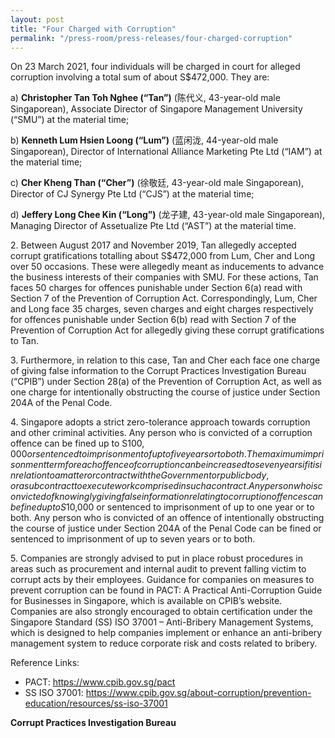 ```yaml
---
layout: post
title: "Four Charged with Corruption"
permalink: "/press-room/press-releases/four-charged-corruption"
---
```

On 23 March 2021, four individuals will be charged in court for alleged corruption involving a total sum of about S$472,000. They are:

a) **Christopher Tan Toh Nghee (“Tan”)** (陈代义, 43-year-old male Singaporean), Associate Director of Singapore Management University (“SMU”) at the material time;

b) **Kenneth Lum Hsien Loong (“Lum”)** (蓝闲泷, 44-year-old male Singaporean), Director of International Alliance Marketing Pte Ltd (“IAM”) at the material time;

c) **Cher Kheng Than (“Cher”)** (徐敬廷, 43-year-old male Singaporean), Director of CJ Synergy Pte Ltd (“CJS”) at the material time;

d) **Jeffery Long Chee Kin (“Long”)** (龙子建, 43-year-old male Singaporean), Managing Director of Assetualize Pte Ltd (“AST”) at the material time.

2\.         Between August 2017 and November 2019, Tan allegedly accepted corrupt gratifications totalling about S$472,000 from Lum, Cher and Long over 50 occasions. These were allegedly meant as inducements to advance the business interests of their companies with SMU. For these actions, Tan faces 50 charges for offences punishable under Section 6(a) read with Section 7 of the Prevention of Corruption Act. Correspondingly, Lum, Cher and Long face 35 charges, seven charges and eight charges respectively for offences punishable under Section 6(b) read with Section 7 of the Prevention of Corruption Act for allegedly giving these corrupt gratifications to Tan.

3\.         Furthermore, in relation to this case, Tan and Cher each face one charge of giving false information to the Corrupt Practices Investigation Bureau (“CPIB”) under Section 28(a) of the Prevention of Corruption Act, as well as one charge for intentionally obstructing the course of justice under Section 204A of the Penal Code.

4\.         Singapore adopts a strict zero-tolerance approach towards corruption and other criminal activities. Any person who is convicted of a corruption offence can be fined up to S$100,000 or sentenced to imprisonment of up to five years or to both. The maximum imprisonment term for each offence of corruption can be increased to seven years if it is in relation to a matter or contract with the Government or public body, or a subcontract to execute work comprised in such a contract. Any person who is convicted of knowingly giving false information relating to corruption offences can be fined up to S$10,000 or sentenced to imprisonment of up to one year or to both. Any person who is convicted of an offence of intentionally obstructing the course of justice under Section 204A of the Penal Code can be fined or sentenced to imprisonment of up to seven years or to both.

5\.         Companies are strongly advised to put in place robust procedures in areas such as procurement and internal audit to prevent falling victim to corrupt acts by their employees. Guidance for companies on measures to prevent corruption can be found in PACT: A Practical Anti-Corruption Guide for Businesses in Singapore, which is available on CPIB’s website. Companies are also strongly encouraged to obtain certification under the Singapore Standard (SS) ISO 37001 – Anti-Bribery Management Systems, which is designed to help companies implement or enhance an anti-bribery management system to reduce corporate risk and costs related to bribery. 

Reference Links:
* PACT: <a href="https://www.cpib.gov.sg/pact">https://www.cpib.gov.sg/pact</a><br />
* SS ISO 37001: <a href="https://www.cpib.gov.sg/about-corruption/prevention-education/resources/ss-iso-37001">https://www.cpib.gov.sg/about-corruption/prevention-education/resources/ss-iso-37001</a>
 
**Corrupt Practices Investigation Bureau**
